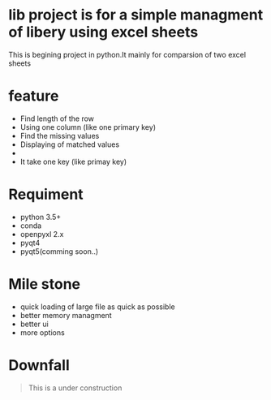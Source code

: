 # lib project is for a simple managment of libery using excel sheets 
This is begining project in python.It mainly for comparsion of two excel sheets

# feature 
- Find length of the row 
- Using one column (like one primary key)
- Find the missing values
- Displaying of matched values 
- 
- It take one key  (like primay key)

# Requiment

- python 3.5+
- conda
- openpyxl 2.x
- pyqt4
- pyqt5(comming soon..)

# Mile stone
- quick loading of large file as quick as possible
- better memory managment 
- better ui 
- more options

# Downfall

>This is a under construction 
